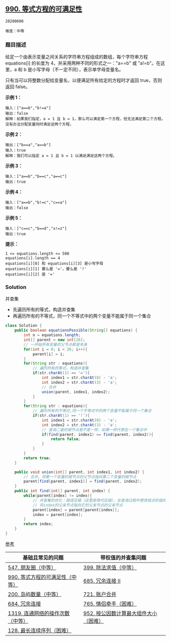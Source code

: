 ## [990. 等式方程的可满足性](https://leetcode-cn.com/problems/satisfiability-of-equality-equations/)

`20200608`

`难度：中等`

### 题目描述

给定一个由表示变量之间关系的字符串方程组成的数组，每个字符串方程 equations[i] 的长度为 4，并采用两种不同的形式之一："a==b" 或 "a!=b"。在这里，a 和 b 是小写字母（不一定不同），表示单字母变量名。

只有当可以将整数分配给变量名，以便满足所有给定的方程时才返回 true，否则返回 false。 

**示例 1：**

```
输入：["a==b","b!=a"]
输出：false
解释：如果我们指定，a = 1 且 b = 1，那么可以满足第一个方程，但无法满足第二个方程。没有办法分配变量同时满足这两个方程。
```

**示例 2：**

```
输出：["b==a","a==b"]
输入：true
解释：我们可以指定 a = 1 且 b = 1 以满足满足这两个方程。
```


**示例 3：**

```
输入：["a==b","b==c","a==c"]
输出：true
```


**示例 4：**

```
输入：["a==b","b!=c","c==a"]
输出：false
```


**示例 5：**

```
输入：["c==c","b==d","x!=z"]
输出：true
```

**提示：**

```
1 <= equations.length <= 500
equations[i].length == 4
equations[i][0] 和 equations[i][3] 是小写字母
equations[i][1] 要么是 '='，要么是 '!'
equations[i][2] 是 '='
```

### Solution

并查集

- 先遍历所有的等式，构造并查集
- 再遍历所有的不等式，同一个不等式中的两个变量不能属于同一个集合

```java
class Solution {
    public boolean equationsPossible(String[] equations) {
        int n = equations.length;
        int[] parent = new int[26];
        // 一开始所有变量的父节点都是本身
        for(int i = 0; i < 26; i++){
            parent[i] = i;
        }
        for(String str : equations){
            // 遍历所有的等式，构造并查集
            if(str.charAt(1) == '='){
                int index1 = str.charAt(0) - 'a';
                int index2 = str.charAt(3) - 'a';
                // 合并
                union(parent, index1, index2);
            }
        }
        for(String str : equations){
            // 遍历所有的不等式,同一个不等式中的两个变量不能属于同一个集合
            if(str.charAt(1) == '!'){
                int index1 = str.charAt(0) - 'a';
                int index2 = str.charAt(3) - 'a';
                // 查询二者的根节点是不是一样，如果一样代表在一个集合中
                if(find(parent, index1) == find(parent, index2)){
                    return false;
                }
            }
        }
        return true;
    }

    public void union(int[] parent, int index1, int index2) {
        // 合并，将第一个变量的根节点的父节点指向第二个变量的根节点
        parent[find(parent, index1)] = find(parent, index2);
    }
    public int find(int[] parent, int index) {
        while(parent[index] != index){
            // 并查集的优化：路径压缩（这里是隔代压缩），在查询过程中更改结点的指向可以使树的高度更低
            // 将index的父亲节点指向它的父亲节点的父亲节点
            parent[index] = parent[parent[index]];
            index = parent[index];
        }
        return index;
    }
}
```

[参考](https://leetcode-cn.com/problems/satisfiability-of-equality-equations/solution/shi-yong-bing-cha-ji-chu-li-bu-xiang-jiao-ji-he-we/)

| 基础且常见的问题                                             | 带权值的并查集问题                                           |
| ------------------------------------------------------------ | ------------------------------------------------------------ |
| [547. 朋友圈（中等）](https://leetcode-cn.com/problems/friend-circles) | [399. 除法求值（中等）](https://leetcode-cn.com/problems/evaluate-division) |
| [990. 等式方程的可满足性（中等）](https://leetcode-cn.com/problems/satisfiability-of-equality-equations) | [685. 冗余连接 II](https://leetcode-cn.com/problems/redundant-connection-ii/) |
| [200. 岛屿数量（中等）](https://leetcode-cn.com/problems/number-of-islands) | [721. 账户合并](https://leetcode-cn.com/problems/accounts-merge/) |
| [684. 冗余连接](https://leetcode-cn.com/problems/redundant-connection/) | [765. 情侣牵手（困难）](https://leetcode-cn.com/problems/couples-holding-hands) |
| [1319. 连通网络的操作次数（中等）](https://leetcode-cn.com/problems/number-of-operations-to-make-network-connected) | [952. 按公因数计算最大组件大小（困难）](https://leetcode-cn.com/problems/largest-component-size-by-common-factor) |
| [128. 最长连续序列（困难）](https://leetcode-cn.com/problems/longest-consecutive-sequence) |                                                              |

